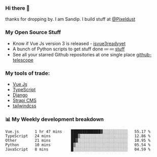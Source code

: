 ### Hi there 👋

thanks for dropping by.
I am Sandip. I build stuff at [@Pixeldust](github.com/pixeldust-in/)

###  **My Open Source Stuff**

 - Know if Vue Js version 3 is released -  [isvue3readyyet](https://github.com/sandiprb/isvue3readyyet)
 - A bunch of Python scripts to get stuff done 💤 💤 [stuff](https://github.com/sandiprb/stuff)
 - See all your starred Github repositories at one single place [github-telescope](https://github.com/sandiprb/github-telescope)



###  **My tools of trade:**
 - [Vue Js](https://github.com/vuejs/vue/)
 - [TypeScript](https://github.com/microsoft/TypeScript)
 - [Django](github.com/django/django)
 - [Strapi CMS](github.com/strapi/strapi)
 - [tailwindcss](https://github.com/tailwindlabs/tailwindcss)


###  📊 **My Weekly development breakdown**
<!--START_SECTION:waka-->

```text
Vue.js       1 hr 47 mins    █████████████▓░░░░░░░░░░░   55.17 %
TypeScript   24 mins         ███▒░░░░░░░░░░░░░░░░░░░░░   12.86 %
Other        21 mins         ██▓░░░░░░░░░░░░░░░░░░░░░░   10.95 %
Python       10 mins         █▒░░░░░░░░░░░░░░░░░░░░░░░   05.54 %
JavaScript   8 mins          █░░░░░░░░░░░░░░░░░░░░░░░░   04.59 %
```

<!--END_SECTION:waka-->
